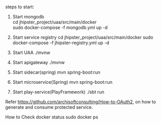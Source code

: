 steps to start:

1. Start mongodb<br>
cd jhipster_project/uaa/src/main/docker<br>
sudo docker-compose -f mongodb.yml up -d

2. Start service registry
cd jhipster_project/uaa/src/main/docker
sudo docker-compose -f jhipster-registry.yml up -d

3. Start UAA
./mvnw

4. Start apigateway
./mvnw

5. Start sidecar(spring)
mvn spring-boot:run

6. Start microservice(Spring)
mvn spring-boot:run

7. Start play-service(PlayFramework)
./sbt run

Refer https://github.com/archisoftconsulting/How-to-OAuth2, on how to generate and consume protected service.

How to Check docker status
sudo docker ps

